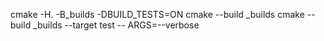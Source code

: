 cmake -H. -B_builds -DBUILD_TESTS=ON
cmake --build _builds
cmake --build _builds --target test -- ARGS=--verbose
